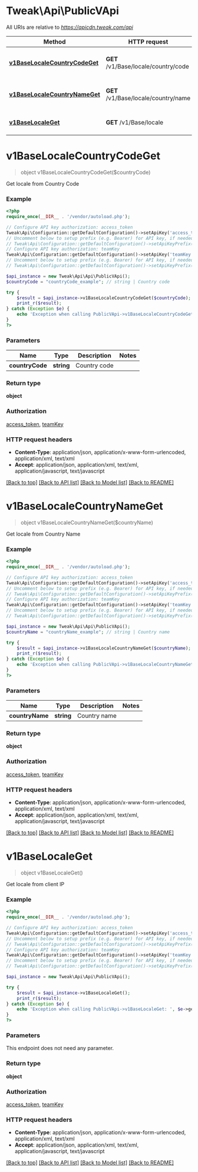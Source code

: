 # Tweak\Api\PublicVApi

All URIs are relative to *https://apicdn.tweak.com/api*

Method | HTTP request | Description
------------- | ------------- | -------------
[**v1BaseLocaleCountryCodeGet**](PublicVApi.md#v1BaseLocaleCountryCodeGet) | **GET** /v1/Base/locale/country/code | Get locale from Country Code
[**v1BaseLocaleCountryNameGet**](PublicVApi.md#v1BaseLocaleCountryNameGet) | **GET** /v1/Base/locale/country/name | Get locale from Country Name
[**v1BaseLocaleGet**](PublicVApi.md#v1BaseLocaleGet) | **GET** /v1/Base/locale | Get locale from client IP


# **v1BaseLocaleCountryCodeGet**
> object v1BaseLocaleCountryCodeGet($countryCode)

Get locale from Country Code

### Example
```php
<?php
require_once(__DIR__ . '/vendor/autoload.php');

// Configure API key authorization: access_token
Tweak\Api\Configuration::getDefaultConfiguration()->setApiKey('access_token', 'YOUR_API_KEY');
// Uncomment below to setup prefix (e.g. Bearer) for API key, if needed
// Tweak\Api\Configuration::getDefaultConfiguration()->setApiKeyPrefix('access_token', 'Bearer');
// Configure API key authorization: teamKey
Tweak\Api\Configuration::getDefaultConfiguration()->setApiKey('teamKey', 'YOUR_API_KEY');
// Uncomment below to setup prefix (e.g. Bearer) for API key, if needed
// Tweak\Api\Configuration::getDefaultConfiguration()->setApiKeyPrefix('teamKey', 'Bearer');

$api_instance = new Tweak\Api\Api\PublicVApi();
$countryCode = "countryCode_example"; // string | Country code

try {
    $result = $api_instance->v1BaseLocaleCountryCodeGet($countryCode);
    print_r($result);
} catch (Exception $e) {
    echo 'Exception when calling PublicVApi->v1BaseLocaleCountryCodeGet: ', $e->getMessage(), PHP_EOL;
}
?>
```

### Parameters

Name | Type | Description  | Notes
------------- | ------------- | ------------- | -------------
 **countryCode** | **string**| Country code |

### Return type

**object**

### Authorization

[access_token](../../README.md#access_token), [teamKey](../../README.md#teamKey)

### HTTP request headers

 - **Content-Type**: application/json, application/x-www-form-urlencoded, application/xml, text/xml
 - **Accept**: application/json, application/xml, text/xml, application/javascript, text/javascript

[[Back to top]](#) [[Back to API list]](../../README.md#documentation-for-api-endpoints) [[Back to Model list]](../../README.md#documentation-for-models) [[Back to README]](../../README.md)

# **v1BaseLocaleCountryNameGet**
> object v1BaseLocaleCountryNameGet($countryName)

Get locale from Country Name

### Example
```php
<?php
require_once(__DIR__ . '/vendor/autoload.php');

// Configure API key authorization: access_token
Tweak\Api\Configuration::getDefaultConfiguration()->setApiKey('access_token', 'YOUR_API_KEY');
// Uncomment below to setup prefix (e.g. Bearer) for API key, if needed
// Tweak\Api\Configuration::getDefaultConfiguration()->setApiKeyPrefix('access_token', 'Bearer');
// Configure API key authorization: teamKey
Tweak\Api\Configuration::getDefaultConfiguration()->setApiKey('teamKey', 'YOUR_API_KEY');
// Uncomment below to setup prefix (e.g. Bearer) for API key, if needed
// Tweak\Api\Configuration::getDefaultConfiguration()->setApiKeyPrefix('teamKey', 'Bearer');

$api_instance = new Tweak\Api\Api\PublicVApi();
$countryName = "countryName_example"; // string | Country name

try {
    $result = $api_instance->v1BaseLocaleCountryNameGet($countryName);
    print_r($result);
} catch (Exception $e) {
    echo 'Exception when calling PublicVApi->v1BaseLocaleCountryNameGet: ', $e->getMessage(), PHP_EOL;
}
?>
```

### Parameters

Name | Type | Description  | Notes
------------- | ------------- | ------------- | -------------
 **countryName** | **string**| Country name |

### Return type

**object**

### Authorization

[access_token](../../README.md#access_token), [teamKey](../../README.md#teamKey)

### HTTP request headers

 - **Content-Type**: application/json, application/x-www-form-urlencoded, application/xml, text/xml
 - **Accept**: application/json, application/xml, text/xml, application/javascript, text/javascript

[[Back to top]](#) [[Back to API list]](../../README.md#documentation-for-api-endpoints) [[Back to Model list]](../../README.md#documentation-for-models) [[Back to README]](../../README.md)

# **v1BaseLocaleGet**
> object v1BaseLocaleGet()

Get locale from client IP

### Example
```php
<?php
require_once(__DIR__ . '/vendor/autoload.php');

// Configure API key authorization: access_token
Tweak\Api\Configuration::getDefaultConfiguration()->setApiKey('access_token', 'YOUR_API_KEY');
// Uncomment below to setup prefix (e.g. Bearer) for API key, if needed
// Tweak\Api\Configuration::getDefaultConfiguration()->setApiKeyPrefix('access_token', 'Bearer');
// Configure API key authorization: teamKey
Tweak\Api\Configuration::getDefaultConfiguration()->setApiKey('teamKey', 'YOUR_API_KEY');
// Uncomment below to setup prefix (e.g. Bearer) for API key, if needed
// Tweak\Api\Configuration::getDefaultConfiguration()->setApiKeyPrefix('teamKey', 'Bearer');

$api_instance = new Tweak\Api\Api\PublicVApi();

try {
    $result = $api_instance->v1BaseLocaleGet();
    print_r($result);
} catch (Exception $e) {
    echo 'Exception when calling PublicVApi->v1BaseLocaleGet: ', $e->getMessage(), PHP_EOL;
}
?>
```

### Parameters
This endpoint does not need any parameter.

### Return type

**object**

### Authorization

[access_token](../../README.md#access_token), [teamKey](../../README.md#teamKey)

### HTTP request headers

 - **Content-Type**: application/json, application/x-www-form-urlencoded, application/xml, text/xml
 - **Accept**: application/json, application/xml, text/xml, application/javascript, text/javascript

[[Back to top]](#) [[Back to API list]](../../README.md#documentation-for-api-endpoints) [[Back to Model list]](../../README.md#documentation-for-models) [[Back to README]](../../README.md)

